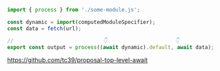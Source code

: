 ```js
import { process } from './some-module.js';

const dynamic = import(computedModuleSpecifier);
const data = fetch(url);

//                             👇                      👇
export const output = process((await dynamic).default, await data);
```

https://github.com/tc39/proposal-top-level-await
